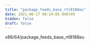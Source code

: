 ```yaml
---
title: "package_feeds_base_rtl8188eu"
date: 2021-06-17 08:24:05.946749
hidden: false
draft: false
---
```


x86/64/package_feeds_base_rtl8188eu

